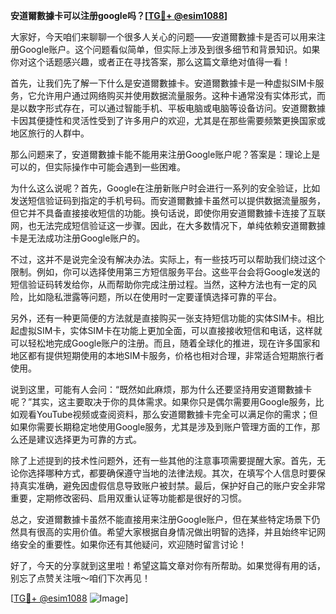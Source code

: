 **安道爾數據卡可以注册google吗？[[TG💪+ @esim1088](https://t.me/s/esim1088)]**

大家好，今天咱们来聊聊一个很多人关心的问题——安道爾數據卡是否可以用来注册Google账户。这个问题看似简单，但实际上涉及到很多细节和背景知识。如果你对这个话题感兴趣，或者正在寻找答案，那么这篇文章绝对值得一看！

首先，让我们先了解一下什么是安道爾數據卡。安道爾數據卡是一种虚拟SIM卡服务，它允许用户通过网络购买并使用数据流量服务。这种卡通常没有实体形式，而是以数字形式存在，可以通过智能手机、平板电脑或电脑等设备访问。安道爾數據卡因其便捷性和灵活性受到了许多用户的欢迎，尤其是在那些需要频繁更换国家或地区旅行的人群中。

那么问题来了，安道爾數據卡能不能用来注册Google账户呢？答案是：理论上是可以的，但实际操作中可能会遇到一些困难。

为什么这么说呢？首先，Google在注册新账户时会进行一系列的安全验证，比如发送短信验证码到指定的手机号码。而安道爾數據卡虽然可以提供数据流量服务，但它并不具备直接接收短信的功能。换句话说，即使你用安道爾數據卡连接了互联网，也无法完成短信验证这一步骤。因此，在大多数情况下，单纯依赖安道爾數據卡是无法成功注册Google账户的。

不过，这并不是说完全没有解决办法。实际上，有一些技巧可以帮助我们绕过这个限制。例如，你可以选择使用第三方短信服务平台。这些平台会将Google发送的短信验证码转发给你，从而帮助你完成注册过程。当然，这种方法也有一定的风险，比如隐私泄露等问题，所以在使用时一定要谨慎选择可靠的平台。

另外，还有一种更简便的方法就是直接购买一张支持短信功能的实体SIM卡。相比起虚拟SIM卡，实体SIM卡在功能上更加全面，可以直接接收短信和电话，这样就可以轻松地完成Google账户的注册。而且，随着全球化的推进，现在许多国家和地区都有提供短期使用的本地SIM卡服务，价格也相对合理，非常适合短期旅行者使用。

说到这里，可能有人会问：“既然如此麻烦，那为什么还要坚持用安道爾數據卡呢？”其实，这主要取决于你的具体需求。如果你只是偶尔需要用Google服务，比如观看YouTube视频或查阅资料，那么安道爾數據卡完全可以满足你的需求；但如果你需要长期稳定地使用Google服务，尤其是涉及到账户管理方面的工作，那么还是建议选择更为可靠的方式。

除了上述提到的技术性问题外，还有一些其他的注意事项需要提醒大家。首先，无论你选择哪种方式，都要确保遵守当地的法律法规。其次，在填写个人信息时要保持真实准确，避免因虚假信息导致账户被封禁。最后，保护好自己的账户安全非常重要，定期修改密码、启用双重认证等功能都是很好的习惯。

总之，安道爾數據卡虽然不能直接用来注册Google账户，但在某些特定场景下仍然具有很高的实用价值。希望大家根据自身情况做出明智的选择，并且始终牢记网络安全的重要性。如果你还有其他疑问，欢迎随时留言讨论！

好了，今天的分享就到这里啦！希望这篇文章对你有所帮助。如果觉得有用的话，别忘了点赞关注哦～咱们下次再见！

[[TG💪+ @esim1088](https://t.me/s/esim1088) ![Image](https://i.postimg.cc/4NQfJmqS/Snipaste-2025-05-13-00-14-12.png)]